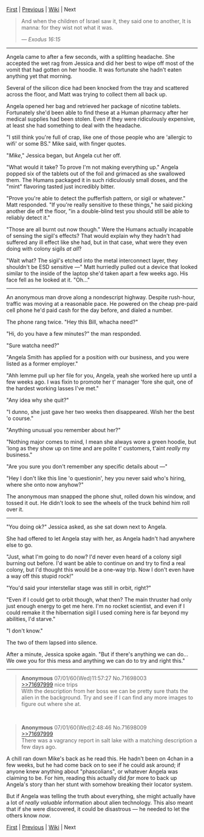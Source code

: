 [First][first] | [Previous][prev] | [Wiki][wiki] | Next

> And when the children of Israel saw it, they said one to another, It is manna: for they wist not what it was.
> 
> _&mdash; Exodus 16:15_

--------

Angela came to after a few seconds, with a splitting headache.
She accepted the wet rag from Jessica and did her best to wipe off most of the vomit that had gotten on her hoodie.
It was fortunate she hadn't eaten anything yet that morning.

Several of the silicon dice had been knocked from the tray and scattered across the floor, and Matt was trying to collect them all back up.

Angela opened her bag and retrieved her package of nicotine tablets.
Fortunately she'd been able to find these at a Human pharmacy after her medical supplies had been stolen.
Even if they were ridiculously expensive, at least she had something to deal with the headache.

"I still think you're full of crap, like one of those people who are 'allergic to wifi' or some BS." Mike said, with finger quotes.

"_Mike_," Jessica began, but Angela cut her off.

"What would it take? To prove I'm not making everything up."
Angela popped six of the tablets out of the foil and grimaced as she swallowed them.
The Humans packaged it in such ridiculously small doses, and the "mint" flavoring tasted just incredibly bitter.

"Prove you're able to detect the pufferfish pattern, or sigil or whatever." Matt responded.
"If you're really sensitive to these things," he said picking another die off the floor, "in a double-blind test you should still be able to reliably detect it."

"Those are all burnt out now though."
Were the Humans actually incapable of sensing the sigil's effects?
That would explain why they hadn't had suffered any ill effect like she had, but in that case, what were they even doing with colony sigils _at all_?

"Wait what? The sigil's etched into the metal interconnect layer, they shouldn't be ESD sensitive &mdash;"
Matt hurriedly pulled out a device that looked similar to the inside of the laptop she'd taken apart a few weeks ago.
His face fell as he looked at it. "Oh..."

--------

An anonymous man drove along a nondescript highway.
Despite rush-hour, traffic was moving at a reasonable pace.
He powered on the cheap pre-paid cell phone he'd paid cash for the day before, and dialed a number.

The phone rang twice. "Hey this Bill, whacha need?"

"Hi, do you have a few minutes?" the man responded.

"Sure watcha need?"

"Angela Smith has applied for a position with our business, and you were listed as a former employer."

"Ahh lemme pull up her file for you, Angela, yeah she worked here up until a few weeks ago.
I was fixin to promote her t' manager 'fore she quit, one of the hardest working lasses I've met."

"Any idea why she quit?"

"I dunno, she just gave her two weeks then disappeared. Wish her the best 'o course."

"Anything unusual you remember about her?"

"Nothing major comes to mind, I mean she always wore a green hoodie, but 'long as they show up on time and are polite t' customers, t'aint _really_ my business."

"Are you sure you don't remember any specific details about &mdash;" 

"Hey I don't like this line 'o questionin', hey you never said who's hiring, where she onto now anyhow?"

The anonymous man snapped the phone shut, rolled down his window, and tossed it out.
He didn't look to see the wheels of the truck behind him roll over it.

--------

"You doing ok?" Jessica asked, as she sat down next to Angela.

She had offered to let Angela stay with her, as Angela hadn't had anywhere else to go.

"Just, what I'm going to do now?
I'd never even heard of a colony sigil burning out before.
I'd want be able to continue on and try to find a real colony, but I'd thought this would be a one-way trip.
Now I don't even have a way off this stupid rock!"

"You'd said your interstellar stage was still in orbit, right?"

"Even if I could get to orbit though, what then?
The main thruster had only just enough energy to get me here.
I'm no rocket scientist, and even if I could remake it the hibernation sigil I used coming here is far beyond my abilities, I'd starve."

"I don't know."

The two of them lapsed into silence.

After a minute, Jessica spoke again.
"But if there's anything we can do...
We owe you for this mess and anything we can do to try and right this."

--------

> **Anonymous** 07/01/60(Wed)11:57:27 No.71698003  
> [>>71697999](http://boards.4chan.org/sci/71696998#p71697999) nice trips  
> With the description from her boss we can be pretty sure thats the alien in the background.
> Try and see if I can find any more images to figure out where she at.

&nbsp;  
> **Anonymous** 07/01/60(Wed)2:48:46 No.71698009  
> [>>71697999](http://boards.4chan.org/sci/71696998#p71697999)  
> There was a vagrancy report in salt lake with a matching description a few days ago.

A chill ran down Mike's back as he read this.
He hadn't been on 4chan in a few weeks, but he had come back on to see if he could ask around; if anyone knew anything about "phascolians", or whatever Angela was claiming to be.
For him, reading this actually did _far_ more to back up Angela's story than her stunt with somehow breaking their locator system.

But if Angela was telling the truth about everything, she might actually have a lot of _really valuable_ information about alien technology.
This also meant that if she were discovered, it could be disastrous &mdash; he needed to let the others know _now_.

[First][first] | [Previous][prev] | [Wiki][wiki] | Next

[first]: //www.reddit.com/r/HFY/comments/7iqrcn/wheels_within_wheels/
[prev]: //www.reddit.com/r/HFY/comments/7jqwyo/wheels_within_wheels_anon/
[wiki]: //www.reddit.com/r/HFY/wiki/series/wheels_within_wheels
